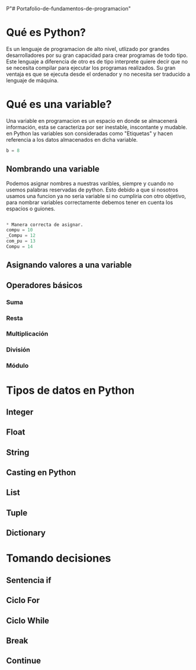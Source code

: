 P"# Portafolio-de-fundamentos-de-programacion" 

# Qué es Python?
Es un lenguaje de programacion de alto nivel, utlizado por grandes desarrolladores por su gran capacidad para crear programas de todo tipo. Este lenguaje a diferencia de otro es de tipo interprete quiere decir que no se necesita compilar para ejecutar los programas realizados. Su gran ventaja es que se ejecuta desde el ordenador y no necesita ser traducido a lenguaje de máquina. 

# Qué es una variable?
Una variable en programacion es un espacio en donde se almacenerá información, esta se caracteriza por ser inestable, inscontante y mudable.  en Python las variables son consideradas como "Etiquetas" y hacen referencia  a los datos almacenados en dicha variable.

``` python 
b = 8
```

## Nombrando una variable
Podemos asignar nombres a nuestras varibles, siempre y cuando no usemos palabras reservadas de python. Esto debido a que si nosotros usamos una funcion  ya no seria variable si no cumpliria con otro objetivo, para nombrar variables correctamente debemos tener en cuenta los espacios o guiones.

``` python 

* Manera correcta de asignar.
compu = 10 
_Compu = 12
com_pu = 13
Compu = 14

``` 

## Asignando valores a una variable

## Operadores básicos

### Suma

### Resta

### Multiplicación

### División

### Módulo

# Tipos de datos en Python

## Integer

## Float

## String

## Casting en Python

## List

## Tuple

## Dictionary

# Tomando decisiones

## Sentencia if

## Ciclo For

## Ciclo While

## Break

## Continue
